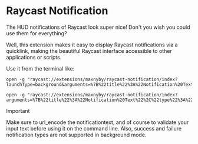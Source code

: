 # Raycast Notification

The HUD notifications of Raycast look super nice! Don't you wish you could use them for everything?

Well, this extension makes it easy to display Raycast notifications via a quicklink, making the beautiful Raycast interface accessible to other applications or scripts.

Use it from the terminal like:

```shell
open -g "raycast://extensions/maxnyby/raycast-notification/index?launchType=background&arguments=%7B%22title%22%3A%22Notification%20Text%22%7D"
```
```shell
open -g "raycast://extensions/maxnyby/raycast-notification/index?arguments=%7B%22title%22%3A%22Notification%20Text%22%2C%22type%22%3A%22success%22%7D"
```

> [!IMPORTANT]
> Make sure to url_encode the notificationtext, and of course to validate your input text before using it on the command line. 
> Also, success and failure notification types are not supported in background mode.
